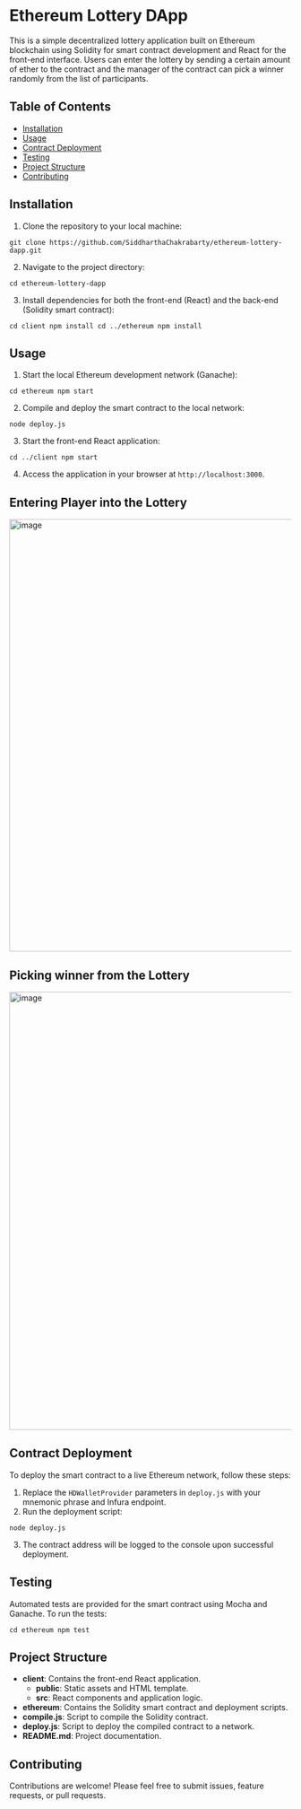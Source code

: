 # Ethereum Lottery DApp

This is a simple decentralized lottery application built on Ethereum blockchain using Solidity for smart contract development and React for the front-end interface. Users can enter the lottery by sending a certain amount of ether to the contract and the manager of the contract can pick a winner randomly from the list of participants.

## Table of Contents

- [Installation](#installation)
- [Usage](#usage)
- [Contract Deployment](#contract-deployment)
- [Testing](#testing)
- [Project Structure](#project-structure)
- [Contributing](#contributing)

## Installation

1. Clone the repository to your local machine:

`git clone https://github.com/SiddharthaChakrabarty/ethereum-lottery-dapp.git`


2. Navigate to the project directory:

`cd ethereum-lottery-dapp`


3. Install dependencies for both the front-end (React) and the back-end (Solidity smart contract):

`cd client
npm install
cd ../ethereum
npm install`


## Usage

1. Start the local Ethereum development network (Ganache):

`cd ethereum
npm start`


2. Compile and deploy the smart contract to the local network:

`node deploy.js`


3. Start the front-end React application:

`cd ../client
npm start`


4. Access the application in your browser at `http://localhost:3000`.


## Entering Player into the Lottery

   <img width="771" alt="image" src="https://github.com/SiddharthaChakrabarty/Ethereum-Lottery-DApp/assets/119057806/2cb140ae-57bc-48c7-a9e6-8e8f376a2697">


## Picking winner from the Lottery

   <img width="781" alt="image" src="https://github.com/SiddharthaChakrabarty/Ethereum-Lottery-DApp/assets/119057806/94c56522-5500-4289-b178-227be7a99ec2">



## Contract Deployment

To deploy the smart contract to a live Ethereum network, follow these steps:

1. Replace the `HDWalletProvider` parameters in `deploy.js` with your mnemonic phrase and Infura endpoint.
2. Run the deployment script:

`node deploy.js`


3. The contract address will be logged to the console upon successful deployment.

## Testing

Automated tests are provided for the smart contract using Mocha and Ganache. To run the tests:

`cd ethereum
npm test`


## Project Structure

- **client**: Contains the front-end React application.
  - **public**: Static assets and HTML template.
  - **src**: React components and application logic.
- **ethereum**: Contains the Solidity smart contract and deployment scripts.
- **compile.js**: Script to compile the Solidity contract.
- **deploy.js**: Script to deploy the compiled contract to a network.
- **README.md**: Project documentation.

## Contributing

Contributions are welcome! Please feel free to submit issues, feature requests, or pull requests.



